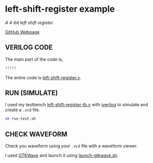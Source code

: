 # left-shift-register example

_A 4-bit left shift register._

[GitHub Webpage](https://jeffdecola.github.io/my-systemverilog-examples/)

## VERILOG CODE

The main part of the code is,

```verilog
?????
```

The entire code is
[left-shift-register.v](left-shift-register.v).

## RUN (SIMULATE)

I used my testbench
[left-shift-register-tb.v](left-shift-register-tb.v) with
[iverilog](https://github.com/JeffDeCola/my-cheat-sheets/tree/master/hardware/tools/simulation/iverilog-cheat-sheet)
to simulate and create a `.vcd` file.

```bash
sh run-test.sh
```

## CHECK WAVEFORM

Check you waveform using your `.vcd` file with a waveform viewer.

I used [GTKWave](https://github.com/JeffDeCola/my-cheat-sheets/tree/master/hardware/tools/simulation/gtkwave-cheat-sheet)
and launch it using
[launch-gtkwave.sh](launch-gtkwave.sh).
